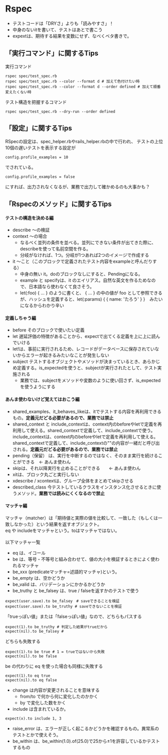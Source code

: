 # Rspec
- テストコードは「DRYさ」よりも「読みやすさ」！
- 中身のないitを書いて、テストはあとで書こう
- expextは、期待する結果を変数にせず、なべくベタ書きで。

## 「実行コマンド」に関するTips
実行コマンド
```
rspec spec/test_spec.rb
rspec spec/test_spec.rb --color --format d # 加えて色付けたい時
rspec spec/test_spec.rb --color --format d --order defined # 加えて順番変えたくない時
```

テスト構造を把握するコマンド
```
rspec spec/test_spec.rb --dry-run --order defined
```

## 「設定」に関するTips
RSpecの設定は、spec_helper.rbやrails_helper.rbの中で行われ、
テストの上位10個の遅いテストを表示する設定が
```
config.profile_examples = 10
```
でされている。

```
config.profile_examples = false
```
にすれば、出力されなくなるが、業務で出力して確かめるのも大事かも？

## 「Rspecのメソッド」に関するTips
#### テストの構造を決める編
- describe 〜の検証
- context 〜の場合
  - なるべく並列の条件を並べる。並列にできない条件が出てきた際に、describeを使って名前空間を作る。
  - 分岐がなければ、1つ。分岐が1つあれば2つのイメージで作成する
- it 〜こと（このブロックで定義されたテスト内容をexampleと呼んだりする）  
  - 中身の無い it。doのブロックなしにすると、Pendingになる。
  - example と specifyは、it のエイリアス。自然な英文を作るためなので、日本語なら使わなくて良さそう。
  - let(:foo) { ... } のように書くと、 { ... } の中の値が foo として参照できるが、ハッシュを定義すると、let(:params) { { name: 'たろう' } }　みたいになるからわかり辛い

#### 定義しちゃう編
- before そのブロックで使いたい定義
- let 遅延評価の特徴があることから、expectで出てくる定義を上に上に読んでいける
- let!は、事前に実行されるため、レコードがデータベースに保存されていないからエラーが起きるみたいなことが発生しない
- subject テストするオブジェクトやメソッドが決まっているとき、あらかじめ定義する。is_expectedを使うと、subjectが実行されたとして、テスト実施される
  - 業務では、subjectをメソッドや変数のように使い回さず、is_expectedを使うようにする

#### あんま使わないけど覚えてはおこう編
- shared_examples、it_behaves_likeは、itでテストする内容を再利用できるもの。**定義元だどる必要があるので、業務では禁止**
- shared_context と include_contextは、context内のbeforeやletで定義を再利用して使える。shared_contextで定義して、include_contextで使う。include_contextは、context内のbeforeやletで定義を再利用して使える。shared_contextで定義して、include_contextの""の内容が一緒だと呼び出される。**定義元だどる必要があるので、業務では禁止**
- pending（保留） は、実行を中断するのではなく、そのまま実行を続けることができる　← あんま使わん
- skipは、それ以降実行を止めることができる　　← あんま使わん
- xitは、ブロック丸ごと実行しない
- xdescribe / xcontextは、グループ全体をまとめてskipさせる
- described_class 今テストしているクラスをインスタンス化させるときに使うメソッド。**業務では読みにくくなるので禁止**

#### マッチャ編
マッチャ（matcher）は「期待値と実際の値を比較して、一致した（もしくは一致しなかった）という結果を返すオブジェクト。  
eq や includeをマッチャという。toはマッチャではない。  
<br>
以下マッチャ一覧
- eq は、イコール
- be は、等号・不等号と組み合わせて、値の大小を検証するときによく使われるマッチャ
- be_xxx (predicateマッチャ=述語的マッチャ)という。
- be_empty は、空かどうか
- be_valid は、バリデーションにかかるかどうか
- be_truthy と be_falsey は、true / falseを返すかのテストで使う
```
expect(user.save).to be_falsey　# saveできることを検証
expect(user.save).to be_truthy # saveできないことを検証
```

「trueっぽい値」または「falseっぽい値」なので、どちらもパスする
```
expect(1).to be_truthy # 判定した結果がtrueだから
expect(nil).to be_falsey # 
```
どちらも失敗する
```
expect(1).to be true # 1 = trueではないから失敗
expect(nil).to be false
```
be の代わりに eq を使った場合も同様に失敗する
```
expect(1).to eq true
expect(nil).to eq false
```
- change は内容が変更されることを意味する
  - from/to で何から何に変化したのかかく
  - by で変化した数をかく
- include は含まれているか。
```
expect(x).to include 1, 3
```
- raise_error は、エラーが正しく起こるかどうかを確認するもの。異常系のテストとかで使えそう。
- be_within は、be_within(1.0).of(25.0)で25から±1を許容しているかテストするもの
